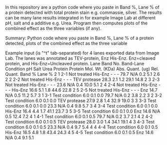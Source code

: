 In this repository are a python code where you paste in Band %, Lane % of a protein detected with total protein stain e.g. commassie, silver. The results can be many lane results integrated in for example Image Lab at different pH, salt and a additive e.g. Urea. Program then computes plots of the combined effect as the three variables (if any).

Summary: Python code where you paste in Band %, Lane % of a protein detected, plots of the combined effect as the three variable

Example input (is "^t" tab-separated) for 4 lanes exported data from Image Lab. The lanes was annotated as TEV-protein, Enz His-Enz. Enz=cleaved protein, and His-Enz=Uncleaved protein.
Lane	Band No.	Band-Lane	Condition	pH	Salt	Urea	Protein	Protein Mol. Wt. (KDa)	Abs. Quant. (ug)	Rel. Quant.	Band %	Lane %
2	1	2-1	Not treated His-Enz	-	-	-		79.7	N/A	0.2	5.1	2.6
2	2	2-2	Not treated His-Enz	-	-	-	TEV protease	28.3	2.1	1.2	29.1	14.8
2	3	2-3	Not treated His-Enz	-	-	-		23.6	N/A	0.4	10.0	5.1
2	4	2-4	Not treated His-Enz	-	-	-	His-Enz	16.6	5.1	1.8	44.6	22.8
2	5	2-5	Not treated His-Enz	-	-	-	Enz	14.7	N/A	0.5	11.2	5.7
3	1	3-1	Test condition	6.0	0.1	0.0		79.7	N/A	0.2	3.8	2.2
3	2	3-2	Test condition	6.0	0.1	0.0	TEV protease	27.9	2.8	1.4	32.9	19.0
3	3	3-3	Test condition	6.0	0.1	0.0		23.3	N/A	0.4	9.8	5.7
3	4	3-4	Test condition	6.0	0.1	0.0	His-Enz	16.4	4.4	1.7	41.1	23.7
3	5	3-5	Test condition	6.0	0.1	0.0	Enz	14.6	N/A	0.5	12.4	7.2
4	1	4-1	Test condition	6.0	0.1	0.5		79.7	N/A	0.2	3.7	2.1
4	2	4-2	Test condition	6.0	0.1	0.5	TEV protease	28.0	3.0	1.4	34.1	19.1
4	3	4-3	Test condition	6.0	0.1	0.5		23.3	N/A	0.4	9.7	5.4
4	4	4-4	Test condition	6.0	0.1	0.5	His-Enz	16.5	4.8	1.8	43.4	24.3
4	5	4-5	Test condition	6.0	0.1	0.5	Enz	14.6	N/A	0.4	9.1	5.1

